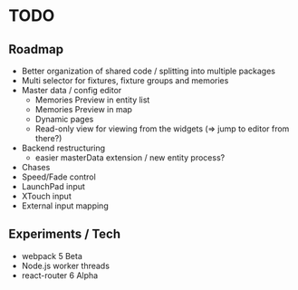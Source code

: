 # TODO

## Roadmap

- Better organization of shared code / splitting into multiple packages
- Multi selector for fixtures, fixture groups and memories
- Master data / config editor
  - Memories Preview in entity list
  - Memories Preview in map
  - Dynamic pages
  - Read-only view for viewing from the widgets (=> jump to editor from there?)
- Backend restructuring
  - easier masterData extension / new entity process?
- Chases
- Speed/Fade control
- LaunchPad input
- XTouch input
- External input mapping

## Experiments / Tech

- webpack 5 Beta
- Node.js worker threads
- react-router 6 Alpha
